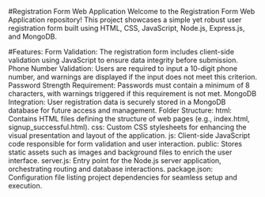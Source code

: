 #Registration Form Web Application
Welcome to the Registration Form Web Application repository! This project showcases a simple yet robust user registration form built using HTML, CSS, JavaScript, Node.js, Express.js, and MongoDB.

#Features:
Form Validation: The registration form includes client-side validation using JavaScript to ensure data integrity before submission.
Phone Number Validation: Users are required to input a 10-digit phone number, and warnings are displayed if the input does not meet this criterion.
Password Strength Requirement: Passwords must contain a minimum of 8 characters, with warnings triggered if this requirement is not met.
MongoDB Integration: User registration data is securely stored in a MongoDB database for future access and management.
Folder Structure:
html: Contains HTML files defining the structure of web pages (e.g., index.html, signup_successful.html).
css: Custom CSS stylesheets for enhancing the visual presentation and layout of the application.
js: Client-side JavaScript code responsible for form validation and user interaction.
public: Stores static assets such as images and background files to enrich the user interface.
server.js: Entry point for the Node.js server application, orchestrating routing and database interactions.
package.json: Configuration file listing project dependencies for seamless setup and execution.
